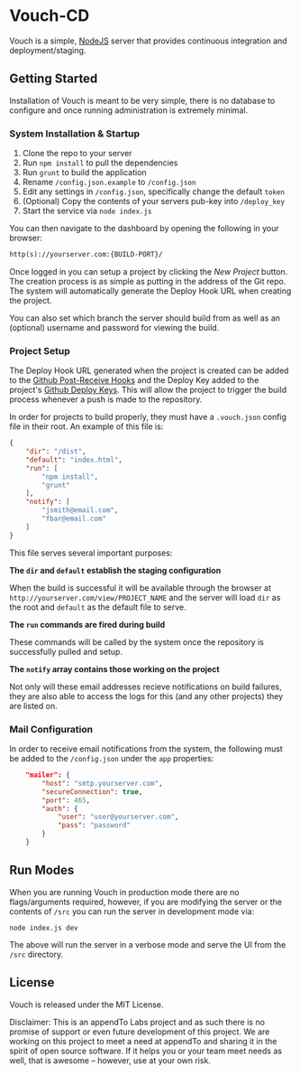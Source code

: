 # Vouch-CD

Vouch is a simple, [NodeJS](http://www.nodejs.org) server that provides continuous
integration and deployment/staging.

## Getting Started

Installation of Vouch is meant to be very simple, there is no database to configure
and once running administration is extremely minimal.

### System Installation & Startup

1. Clone the repo to your server
2. Run `npm install` to pull the dependencies
3. Run `grunt` to build the application
4. Rename `/config.json.example` to `/config.json`
5. Edit any settings in `/config.json`, specifically change the default `token`
6. (Optional) Copy the contents of your servers pub-key into `/deploy_key`
7. Start the service via `node index.js`

You can then navigate to the dashboard by opening the following in your browser:

```html
http(s)://yourserver.com:{BUILD-PORT}/
```

Once logged in you can setup a project by clicking the *New Project* button. The
creation process is as simple as putting in the address of the Git repo. The system
will automatically generate the Deploy Hook URL when creating the project.

You can also set which branch the server should build from as well as an (optional)
username and password for viewing the build.

### Project Setup

The Deploy Hook URL generated when the project is created can be added to the
[Github Post-Receive Hooks](https://help.github.com/articles/post-receive-hooks)
and the Deploy Key added to the project's [Github Deploy Keys](https://help.github.com/articles/managing-deploy-keys#deploy-keys).
This will allow the project to trigger the build process whenever a push is made
to the repository.

In order for projects to build properly, they must have a `.vouch.json` config file
in their root. An example of this file is:

```json
{
    "dir": "/dist",
    "default": "index.html",
    "run": [
        "npm install",
        "grunt"
    ],
    "notify": [
        "jsmith@email.com",
        "fbar@email.com"
    ]
}
```

This file serves several important purposes:

**The `dir` and `default` establish the staging configuration**

When the build is successful it will be available through the browser at
`http://yourserver.com/view/PROJECT_NAME` and the server will load `dir` as the
root and `default` as the default file to serve.

**The `run` commands are fired during build**

These commands will be called by the system once the repository is successfully
pulled and setup.

**The `notify` array contains those working on the project**

Not only will these email addresses recieve notifications on build failures, they
are also able to access the logs for this (and any other projects) they are listed
on.

### Mail Configuration

In order to receive email notifications from the system, the following must be
added to the `/config.json` under the `app` properties:

```json
    "mailer": {
        "host": "smtp.yourserver.com",
        "secureConnection": true,
        "port": 465,
        "auth": {
            "user": "user@yourserver.com",
            "pass": "password"
        }
    }
```

## Run Modes

When you are running Vouch in production mode there are no flags/arguments
required, however, if you are modifying the server or the contents of `/src` you
can run the server in development mode via:

```
node index.js dev
```

The above will run the server in a verbose mode and serve the UI from the `/src`
directory.

## License

Vouch is released under the MIT License.

Disclaimer: This is an appendTo Labs project and as such there is no promise of
support or even future development of this project. We are working on this project
to meet a need at appendTo and sharing it in the spirit of open source software.
If it helps you or your team meet needs as well, that is awesome – however, use
at your own risk.